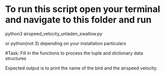 # To run this script open your terminal and navigate to this folder and run 

python3 airspeed_velocity_unladen_swallow.py 

or python(not 3) depending on your installation particulars


#Task: Fill in the functions to process the tuple and dictionary data structures

Expected output is to print the name of the bird and the airspeed velocity.

